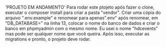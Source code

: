 'PROJETO EM ANDAMENTO'
Para rodar este ptojeto após fazer o clone, executar o composer install para criar a pasta "vendor".
Criar uma cópia do arquivo ".env.example" e renomear para apenas".env" após renomear, em "DB_DATABASE=" na linha 13, colocar o nome do banco de dados e criar o banco em phpmyadmin com o mesmo nome. Eu usei o nome "hdcevents" mas pode ser qualquer nome que você queira. Após isso, executar as migrations e pronto, o projeto deve rodar.
